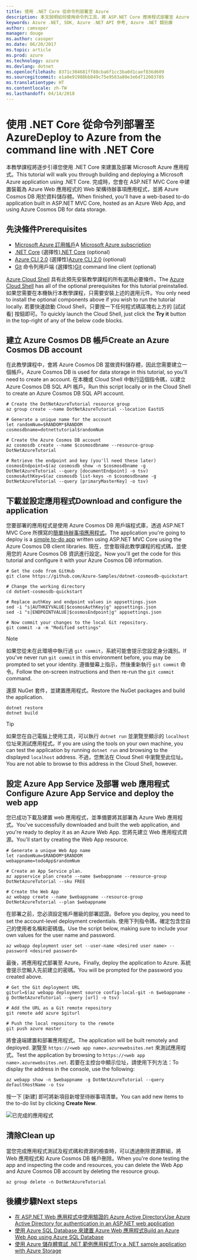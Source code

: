 ```yaml
---
title: 使用 .NET Core 從命令列部署至 Azure
description: 本文說明如何使用命令列工具，將 ASP.NET Core 應用程式部署至 Azure App Service。
keywords: Azure .NET, SDK, Azure .NET API 參考, Azure .NET 類別庫
author: camsoper
manager: douge
ms.author: casoper
ms.date: 06/20/2017
ms.topic: article
ms.prod: azure
ms.technology: azure
ms.devlang: dotnet
ms.openlocfilehash: 8371c304681ff88cba6f1cc3ba0d1caef836d609
ms.sourcegitcommit: e1a0e91988bb849c75e9583a80e3e6d712083785
ms.translationtype: HT
ms.contentlocale: zh-TW
ms.lasthandoff: 04/14/2018
---
```

# <a name="deploy-to-azure-from-the-command-line-with-net-core"></a><span data-ttu-id="31962-104">使用 .NET Core 從命令列部署至 Azure</span><span class="sxs-lookup"><span data-stu-id="31962-104">Deploy to Azure from the command line with .NET Core</span></span>

<span data-ttu-id="31962-105">本教學課程將逐步引導您使用 .NET Core 來建置及部署 Microsoft Azure 應用程式。</span><span class="sxs-lookup"><span data-stu-id="31962-105">This tutorial will walk you through building and deploying a Microsoft Azure application using .NET Core.</span></span>  <span data-ttu-id="31962-106">完成時，您會在 ASP.NET MVC Core 中建置裝載為 Azure Web 應用程式的 Web 架構待辦事項應用程式，並將 Azure Cosmos DB 用於資料儲存體。</span><span class="sxs-lookup"><span data-stu-id="31962-106">When finished, you'll have a web-based to-do application built in ASP.NET MVC Core, hosted as an Azure Web App, and using Azure Cosmos DB for data storage.</span></span>

## <a name="prerequisites"></a><span data-ttu-id="31962-107">先決條件</span><span class="sxs-lookup"><span data-stu-id="31962-107">Prerequisites</span></span>

* <span data-ttu-id="31962-108">[Microsoft Azure 訂用帳戶](https://azure.microsoft.com/free/)</span><span class="sxs-lookup"><span data-stu-id="31962-108">A [Microsoft Azure subscription](https://azure.microsoft.com/free/)</span></span>
* <span data-ttu-id="31962-109">[.NET Core](https://www.microsoft.com/net/download/core) (選擇性)</span><span class="sxs-lookup"><span data-stu-id="31962-109">[.NET Core](https://www.microsoft.com/net/download/core) (optional)</span></span>
* <span data-ttu-id="31962-110">[Azure CLI 2.0](/cli/azure/install-az-cli2) (選擇性)</span><span class="sxs-lookup"><span data-stu-id="31962-110">[Azure CLI 2.0](/cli/azure/install-az-cli2) (optional)</span></span>
* <span data-ttu-id="31962-111">[Git](https://www.git-scm.com/) 命令列用戶端 (選擇性)</span><span class="sxs-lookup"><span data-stu-id="31962-111">[Git](https://www.git-scm.com/) command line client (optional)</span></span>

<span data-ttu-id="31962-112">[Azure Cloud Shell](/azure/cloud-shell/) 具有此預先安裝教學課程的所有選用必要條件。</span><span class="sxs-lookup"><span data-stu-id="31962-112">The [Azure Cloud Shell](/azure/cloud-shell/) has all of the optional prerequisites for this tutorial preinstalled.</span></span>  <span data-ttu-id="31962-113">如果您需要在本機執行本教學課程，只需要安裝上述的選用元件。</span><span class="sxs-lookup"><span data-stu-id="31962-113">You only need to install the optional components above if you wish to run the tutorial locally.</span></span>  <span data-ttu-id="31962-114">若要快速啟動 Cloud Shell，只要按一下任何程式碼區塊右上方的 [試試看] 按鈕即可。</span><span class="sxs-lookup"><span data-stu-id="31962-114">To quickly launch the Cloud Shell, just click the **Try it** button in the top-right of any of the below code blocks.</span></span>

## <a name="create-an-azure-cosmos-db-account"></a><span data-ttu-id="31962-115">建立 Azure Cosmos DB 帳戶</span><span class="sxs-lookup"><span data-stu-id="31962-115">Create an Azure Cosmos DB account</span></span>

<span data-ttu-id="31962-116">在此教學課程中，會將 Azure Cosmos DB 當做資料儲存體，因此您需要建立一個帳戶。</span><span class="sxs-lookup"><span data-stu-id="31962-116">Azure Cosmos DB is used for data storage in this tutorial, so you'll need to create an account.</span></span>  <span data-ttu-id="31962-117">在本機或 Cloud Shell 中執行這個指令碼，以建立 Azure Cosmos DB SQL API 帳戶。</span><span class="sxs-lookup"><span data-stu-id="31962-117">Run this script locally or in the Cloud Shell to create an Azure Cosmos DB SQL API account.</span></span>

```azurecli-interactive
# Create the DotNetAzureTutorial resource group
az group create --name DotNetAzureTutorial --location EastUS

# Generate a unique name for the account
let randomNum=$RANDOM*$RANDOM
cosmosdbname=dotnettutorial$randomNum

# Create the Azure Cosmos DB account
az cosmosdb create --name $cosmosdbname --resource-group DotNetAzureTutorial

# Retrieve the endpoint and key (you'll need these later)
cosmosEndpoint=$(az cosmosdb show -n $cosmosdbname -g DotNetAzureTutorial --query [documentEndpoint] -o tsv)
cosmosAuthKey=$(az cosmosdb list-keys -n $cosmosdbname -g DotNetAzureTutorial --query [primaryMasterKey] -o tsv)

```

## <a name="download-and-configure-the-application"></a><span data-ttu-id="31962-118">下載並設定應用程式</span><span class="sxs-lookup"><span data-stu-id="31962-118">Download and configure the application</span></span>

<span data-ttu-id="31962-119">您要部署的應用程式是使用 Azure Cosmos DB 用戶端程式庫，透過 ASP.NET MVC Core 所撰寫的[簡單待辦事項應用程式](https://github.com/Azure-Samples/dotnet-cosmosdb-quickstart/)。</span><span class="sxs-lookup"><span data-stu-id="31962-119">The application you're going to deploy is a [simple to-do app](https://github.com/Azure-Samples/dotnet-cosmosdb-quickstart/) written using ASP.NET MVC Core using the Azure Cosmos DB client libraries.</span></span>  <span data-ttu-id="31962-120">現在，您會取得此教學課程的程式碼，並使用您的 Azure Cosmos DB 資訊進行設定。</span><span class="sxs-lookup"><span data-stu-id="31962-120">Now you'll get the code for this tutorial and configure it with your Azure Cosmos DB information.</span></span>

```azurecli-interactive
# Get the code from GitHub
git clone https://github.com/Azure-Samples/dotnet-cosmosdb-quickstart

# Change the working directory
cd dotnet-cosmosdb-quickstart

# Replace authKey and endpoint values in appsettings.json
sed -i "s|AUTHKEYVALUE|$cosmosAuthKey|g" appsettings.json
sed -i "s|ENDPOINTVALUE|$cosmosEndpoint|g" appsettings.json

# Now commit your changes to the local Git repository.
git commit -a -m "Modified settings"

```

> [!NOTE]
> <span data-ttu-id="31962-121">如果您從未在此環境中執行過 `git commit`，系統可能會提示您設定身分識別。</span><span class="sxs-lookup"><span data-stu-id="31962-121">If you've never run `git commit` in this environment before, you may be prompted to set your identity.</span></span> <span data-ttu-id="31962-122">遵循螢幕上指示，然後重新執行 `git commit` 命令。</span><span class="sxs-lookup"><span data-stu-id="31962-122">Follow the on-screen instructions and then re-run the `git commit` command.</span></span>

<span data-ttu-id="31962-123">還原 NuGet 套件，並建置應用程式。</span><span class="sxs-lookup"><span data-stu-id="31962-123">Restore the NuGet packages and build the application.</span></span>

```azurecli-interactive
dotnet restore
dotnet build
```

> [!TIP]
> <span data-ttu-id="31962-124">如果您在自己電腦上使用工具，可以執行 `dotnet run` 並瀏覽至顯示的 `localhost` 位址來測試應用程式。</span><span class="sxs-lookup"><span data-stu-id="31962-124">If you are using the tools on your own machine, you can test the application by running `dotnet run` and browsing to the displayed `localhost` address.</span></span>  <span data-ttu-id="31962-125">不過，您無法在 Cloud Shell 中瀏覽至此位址。</span><span class="sxs-lookup"><span data-stu-id="31962-125">You are not able to browse to this address in the Cloud Shell, however.</span></span>  

## <a name="configure-azure-app-service-and-deploy-the-web-app"></a><span data-ttu-id="31962-126">設定 Azure App Service 及部署 web 應用程式</span><span class="sxs-lookup"><span data-stu-id="31962-126">Configure Azure App Service and deploy the web app</span></span>

<span data-ttu-id="31962-127">您已成功下載及建置 web 應用程式，並準備要將其部署為 Azure Web 應用程式。</span><span class="sxs-lookup"><span data-stu-id="31962-127">You've successfully downloaded and built the web application, and you're ready to deploy it as an Azure Web App.</span></span>  <span data-ttu-id="31962-128">您將先建立 Web 應用程式資源。</span><span class="sxs-lookup"><span data-stu-id="31962-128">You'll start by creating the Web App resource.</span></span>

```azurecli-interactive
# Generate a unique Web App name
let randomNum=$RANDOM*$RANDOM
webappname=todoApp$randomNum

# Create an App Service plan.
az appservice plan create --name $webappname --resource-group DotNetAzureTutorial --sku FREE

# Create the Web App
az webapp create --name $webappname --resource-group DotNetAzureTutorial --plan $webappname

```

<span data-ttu-id="31962-129">在部署之前，您必須設定帳戶層級的部署認證。</span><span class="sxs-lookup"><span data-stu-id="31962-129">Before you deploy, you need to set the account-level deployment credentials.</span></span>  <span data-ttu-id="31962-130">使用下列指令碼，確定包含您自己的使用者名稱和密碼值。</span><span class="sxs-lookup"><span data-stu-id="31962-130">Use the script below, making sure to include your own values for the user name and password.</span></span>

```azurecli-interactive
az webapp deployment user set --user-name <desired user name> --password <desired password>
```

<span data-ttu-id="31962-131">最後，將應用程式部署至 Azure。</span><span class="sxs-lookup"><span data-stu-id="31962-131">Finally, deploy the application to Azure.</span></span>  <span data-ttu-id="31962-132">系統會提示您輸入先前建立的密碼。</span><span class="sxs-lookup"><span data-stu-id="31962-132">You will be prompted for the password you created above.</span></span>

```azurecli-interactive
# Get the Git deployment URL
giturl=$(az webapp deployment source config-local-git -n $webappname -g DotNetAzureTutorial --query [url] -o tsv)

# Add the URL as a Git remote repository
git remote add azure $giturl

# Push the local repository to the remote
git push azure master
```

<span data-ttu-id="31962-133">將會遠端建置和部署應用程式。</span><span class="sxs-lookup"><span data-stu-id="31962-133">The application will be built remotely and deployed.</span></span>  <span data-ttu-id="31962-134">瀏覽至 `https://<web app name>.azurewebsites.net` 來測試應用程式。</span><span class="sxs-lookup"><span data-stu-id="31962-134">Test the application by browsing to `https://<web app name>.azurewebsites.net`.</span></span>  <span data-ttu-id="31962-135">若要在主控台中顯示位址，請使用下列方法：</span><span class="sxs-lookup"><span data-stu-id="31962-135">To display the address in the console, use the following:</span></span>

```azurecli-interactive
az webapp show -n $webappname -g DotNetAzureTutorial --query defaultHostName -o tsv
```

<span data-ttu-id="31962-136">按一下 [新建] 即可將新項目新增至待辦事項清單。</span><span class="sxs-lookup"><span data-stu-id="31962-136">You can add new items to the to-do list by clicking **Create New**.</span></span>

![已完成的應用程式](./media/dotnet-quickstart/todo.png)

## <a name="clean-up"></a><span data-ttu-id="31962-138">清除</span><span class="sxs-lookup"><span data-stu-id="31962-138">Clean up</span></span>

<span data-ttu-id="31962-139">當您完成應用程式測試及程式碼和資源的檢查時，可以透過刪除資源群組，將 Web 應用程式和 Azure Cosmos DB 帳戶刪除。</span><span class="sxs-lookup"><span data-stu-id="31962-139">When you're done testing the app and inspecting the code and resources, you can delete the Web App and Azure Cosmos DB account by deleting the resource group.</span></span>

```azurecli-interactive
az group delete -n DotNetAzureTutorial
```

## <a name="next-steps"></a><span data-ttu-id="31962-140">後續步驟</span><span class="sxs-lookup"><span data-stu-id="31962-140">Next steps</span></span>

* [<span data-ttu-id="31962-141">在 ASP.NET Web 應用程式中使用驗證的 Azure Active Directory</span><span class="sxs-lookup"><span data-stu-id="31962-141">Use Azure Active Directory for authentication in an ASP.NET web application</span></span>](/azure/active-directory/develop/active-directory-devquickstarts-webapp-dotnet)
* [<span data-ttu-id="31962-142">使用 Azure SQL Database 來建置 Azure Web 應用程式</span><span class="sxs-lookup"><span data-stu-id="31962-142">Build an Azure Web App using Azure SQL Database</span></span>](/azure/app-service-web/web-sites-dotnet-get-started)
* [<span data-ttu-id="31962-143">使用 Azure 儲存體嘗試 .NET 範例應用程式</span><span class="sxs-lookup"><span data-stu-id="31962-143">Try a .NET sample application with Azure Storage</span></span>](/azure/storage/storage-samples-dotnet)



